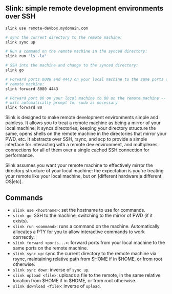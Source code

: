 ## Slink: simple remote development environments over SSH

```bash
slink use remote-devbox.mydomain.com

# sync the current directory to the remote machine:
slink sync up

# Run a command on the remote machine in the synced directory:
slink run "ls -la"

# SSH into the machine and change to the synced directory:
slink go

# Forward ports 8080 and 4443 on your local machine to the same ports on your
# remote machine:
slink forward 8080 4443

# Forward port 80 on your local machine to 80 on the remote machine -- slink
# will automatically prompt for sudo as necessary
slink forward 80
```

Slink is designed to make remote development environments simple and painless.
It allows you to treat a remote machine as being a mirror of your local
machine; it syncs directories, keeping your directory structure the same, opens
shells on the remote machine in the directories that mirror your PWD, etc. It
abstracts over SSH, rsync, and scp to provide a simple interface for
interacting with a remote dev environment, and multiplexes connections for all
of them over a single cached SSH connection for performance.

Slink assumes you want your remote machine to effectively mirror the directory
structure of your local machine: the expectation is you're treating your remote
like your local machine, but on [different hardware|a different OS|etc].

## Commands

* `slink use <hostname>`: set the hostname to use for commands.
* `slink go`: SSH to the machine, switching to the mirror of PWD (if it
  exists).
* `slink run <command>`: runs a command on the machine. Automatically allocates
  a PTY for you to allow interactive commands to work corrrectly.
* `slink forward <ports...>`: forward ports from your local machine to the same
  ports on the remote machine.
* `slink sync up`: sync the current directory to the remote machine via rsync,
  maintaining relative path from $HOME if in $HOME, or from root otherwise.
* `slink sync down`: inverse of `sync up`.
* `slink upload <file>`: uploads a file to the remote, in the same relative
  location from $HOME if in $HOME, or from root otherwise.
* `slink download <file>`: inverse of `upload`.
